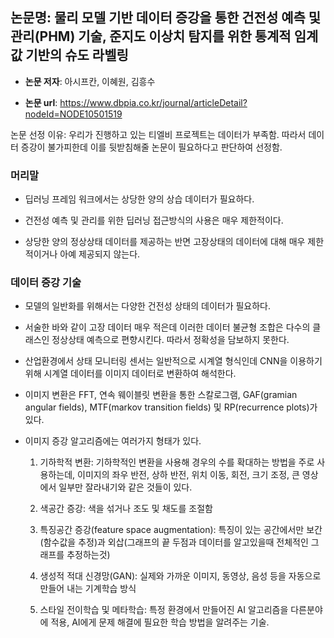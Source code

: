 ## 논문명: 물리 모델 기반 데이터 증강을 통한 건전성 예측 및 관리(PHM) 기술, 준지도 이상치 탐지를 위한 통계적 임계값 기반의 슈도 라벨링


- **논문 저자**: 아시프칸, 이혜원, 김흥수

- **논문 url**: https://www.dbpia.co.kr/journal/articleDetail?nodeId=NODE10501519


논문 선정 이유: 우리가 진행하고 있는 티엘비 프로젝트는 데이터가 부족함.
               따라서 데이터 증강이 불가피한데 이를 뒷받침해줄 논문이 필요하다고 판단하여 선정함.
               


### 머리말

- 딥러닝 프레임 워크에서는 상당한 양의 상습 데이터가 필요하다.

- 건전성 예측 및 관리를 위한 딥러닝 접근방식의 사용은 매우 제한적이다.  
    
- 상당한 양의 정상상태 데이터를 제공하는 반면 고장상태의 데이터에 대해 매우 제한적이거나 아예 제공되지 않는다. 


    
        
        
### 데이터 증강 기술

- 모델의 일반화를 위해서는 다양한 건전성 상태의 데이터가 필요하다.    
 
- 서술한 바와 같이 고장 데이터 매우 적은데 이러한 데이터 불균형 조합은 다수의 클래스인 정상상태 예측으로 편향시킨다. 따라서 정확성을          담보하지 못한다.    
 
- 산업환경에서 상태 모니터링 센서는 일반적으로 시계열 형식인데 CNN을 이용하기 위해 시계열 데이터를 이미지 데이터로 변환하여 해석한다.     

- 이미지 변환은 FFT, 연속 웨이블릿 변환을 통한 스칼로그램, GAF(gramian angular fields), MTF(markov transition fields) 및               RP(recurrence plots)가 있다.

- 이미지 증강 알고리즘에는 여러가지 형태가 있다.
       
  1. 기하학적 변환: 기하학적인 변환을 사용해 경우의 수를 확대하는 방법을 주로 사용하는데, 이미지의 좌우 반전, 상하 반전,
                위치 이동, 회전, 
                크기 조정, 큰 영상에서 일부만 잘라내기와 같은 것들이 있다.
                      
  2. 색공간 증강: 색을 섞거나 조도 및 채도를 조절함
        
       
  3. 특징공간 증강(feature space augmentation): 특징이 있는 공간에서만 보간(함수값을 추정)과 
                                            외삽(그래프의 끝 두점과 데이터를 알고있을때 전체적인 그래프를 추정하는것)
                         
  4. 생성적 적대 신경망(GAN): 실제와 가까운 이미지, 동영상, 음성 등을 자동으로 만들어 내는 기계학습 방식
        
  5. 스타일 전이학습 및 메타학습: 특정 환경에서 만들어진 AI 알고리즘을 다른분야에 적용, 
                                AI에게 문제 해결에 필요한 학습 방법을 알려주는 기술.
      
      
